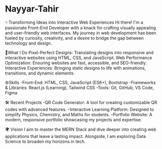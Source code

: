 # Nayyar-Tahir
✨Transforming Ideas into Interactive Web Experiences
  Hi there! I'm a passionate Front-End Developer with a knack for crafting visually appealing and user-friendly web interfaces. My journey in web development has been fueled 
  by curiosity, creativity, and a desire to bridge the gap between technology and design.

🌟What I Do
Pixel-Perfect Designs: Translating designs into responsive and interactive websites using HTML, CSS, and JavaScript.
Web Performance Optimization: Ensuring websites are fast, accessible, and SEO-friendly.
Interactive Experiences: Bringing static designs to life with animations, transitions, and dynamic elements.

⚙️Skills
-Front-End: HTML, CSS, JavaScript (ES6+), Bootstrap
-Frameworks & Libraries: React.js (Learning), Tailwind CSS
-Tools: Git, GitHub, VS Code, Figma

🛠️ Recent Projects
-QR Code Generator: A tool for creating customizable QR codes with advanced features.
-Interactive Learning Platform: Designed to simplify Physics, Chemistry, and Maths for students.
-Portfolio Website: A modern, responsive portfolio showcasing my projects and expertise.

🌍 Vision
I aim to master the MERN Stack and dive deeper into creating web applications that leave a lasting impact. Alongside, I am exploring Data Science to broaden my horizons in tech.
